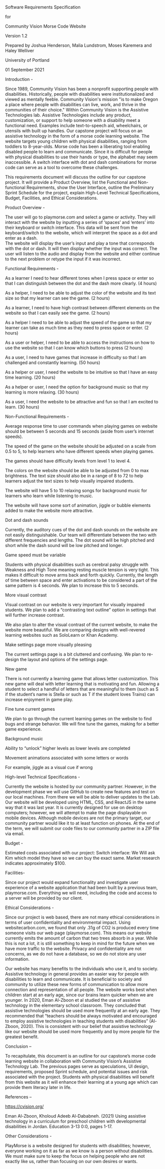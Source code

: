 

Software Requirements Specification

for

Community Vision Morse Code Website

Version 1.2

Prepared by Joshua Henderson, Malia Lundstrom, Moses Karemera and Haley Welliver

University of Portland

01 September 2021
 

Introduction - 

Since 1989, Community Vision has been a nonprofit supporting people with disabilities. Historically, people with disabilities were institutionalized and viewed as mentally feeble. Community Vision's mission "is to make Oregon a place where people with disabilities can live, work, and thrive in the communities of their choice." 
Within Community Vision is the Assistive Technologies lab. Assistive Technologies include any product, customization, or support to help someone with a disability meet a functional need. Examples include text-to-speech aid, wheelchairs, or utensils with built up handles. Our capstone project will focus on an assistive technology in the form of a morse code learning website. The website targets young children with physical disabilities, ranging from toddlers to 8-year-olds. Morse code has been a liberating tool enabling disabled people to learn and communicate. Since it is difficult for people with physical disabilities to use their hands or type, the alphabet may seem inaccessible. A switch interface with dot and dash combinations for morse code can serve as a tool to overcome these challenges.  

This requirements document will discuss the outline for our capstone project. It will provide a Product Overview, list the Functional and Non-functional Requirements, show the User Interface, outline the Preliminary Sprint Schedule for the project, explain High-Level Technical Specifications, Budget, Facilities, and Ethical Considerations. 

Product Overview -  

The user will go to playmorse.com and select a game or activity. They will interact with the website by inputting a series of ‘spaces’ and ‘enters’ into their keyboard or switch interface. This data will be sent from the keyboard/switch to the website, which will interpret the space as a dot and enter as a dash.  
The website will display the user’s input and play a tone that corresponds with the dot or dash. It will then display whether the input was correct. 
The user will listen to the audio and display from the website and either continue to the next problem or retype the input if it was incorrect. 
 

Functional Requirements -  

As a learner I need to hear different tones when I press space or enter so that I can distinguish between the dot and the dash more clearly. (4 hours) 

As a helper, I need to be able to adjust the color of the website and its text size so that my learner can see the game. (2 hours) 

As a learner, I need to have high contrast between different elements on the website so that I can easily see the game. (2 hours) 

As a helper I need to be able to adjust the speed of the game so that my learner can take as much time as they need to press space or enter. (2 hours) 

As a user or helper, I need to be able to access the instructions on how to use the website so that I can know which buttons to press (2 hours) 

As a user, I need to have games that increase in difficulty so that I am challenged and constantly learning. (50 hours) 

As a helper or user, I need the website to be intuitive so that I have an easy time learning. (20 hours) 

As a helper or user, I need the option for background music so that my learning is more relaxing. (30 hours) 

As a user, I need the website to be attractive and fun so that I am excited to learn. (30 hours)  

 
Non-Functional Requirements -  

Average response time to user commands when playing games on website should be between 5 seconds and 15 seconds (aside from user’s internet speeds). 

The speed of the game on the website should be adjusted on a scale from 0.5 to 5, to help learners who have different speeds when playing games. 

The games should have difficulty levels from level 1 to level 4. 

The colors on the website should be able to be adjusted from 0 to max brightness. The text size should also be in a range of 8 to 72 to help learners adjust the text sizes to help visually impaired students. 

The website will have 5 to 10 relaxing songs for background music for learners who learn while listening to music. 

The website will have some sort of animation, jiggle or bubble elements added to make the website more attractive. 

Dot and dash sounds 

Currently, the auditory cues of the dot and dash sounds on the website are not easily distinguishable. Our team will differentiate between the two with different frequencies and lengths. The dot sound will be high pitched and short while the dash sound will be low pitched and longer.  

Game speed must be variable 

Students with physical disabilities such as cerebral palsy struggle with Weakness and High Tone meaning resting muscle tension is very tight. This makes it difficult to move arms back and forth quickly. Currently, the length of time between space and enter activations to be considered a part of the same pattern is 4 seconds. We plan to increase this to 5 seconds.  

More visual contrast 

Visual contrast on our website is very important for visually impaired students. We plan to add a “contrasting text outline” option in settings that will further increase contrast.  

We also plan to alter the visual contrast of the current website, to make the website more beautiful. We are comparing designs with well-revered learning websites such as SoloLearn or Khan Academy.  

Make settings page more visually pleasing 

The current settings page is a bit cluttered and confusing. We plan to re-design the layout and options of the settings page. 

New game 

There is not currently a learning game that allows letter customization. This new game will deal with letter learning that is motivating and fun. Allowing a student to select a handful of letters that are meaningful to them (such as S if the student’s name is Stella or such as T if the student loves Trains) can increase enjoyment in game play.  

Fine tune current games 

We plan to go through the current learning games on the website to find bugs and strange behavior. We will fine tune the games, making for a better game experience.  

Background music 

Ability to “unlock” higher levels as lower levels are completed 

Movement animations associated with some letters or words 

For example, jiggle as a visual cue if wrong  


High-level Technical Specifications -  

Currently the website is hosted by our community partner. However, in the development phase we will use GitHub to create new features and test on our local machines. From there we will be able to deliver updates to the Lab. Our website will be developed using HTML, CSS, and ReactJS in the same way that it was last year. It is currently designed for use on desktop computers; however, we will attempt to make the page displayable on mobile devices. Although mobile devices are not the primary target, our community partner would like it to at least function on phones. At the end of the term, we will submit our code files to our community partner in a ZIP file via email.  


Budget -  

Estimated costs associated with our project: 
Switch interface: We Will ask Kim which model they have so we can buy the exact same. Market research indicates approximately $100.  

Facilities-  

Since our project would expand functionality and investigate user experience of a website application that had been built by a previous team, playmorse.com. Everything we will need, including the code and access to a server will be provided by our client. 

Ethical Considerations -  

Since our project is web based, there are not many ethical considerations in terms of user confidentiality and environmental impact. Using websitecarbon.com, we found that only .31g of CO2 is produced every time someone visits our web page (playmorse.com). This means our website currently emits the amount of carbon that two trees absorb in a year. While this is not a lot, it is still something to keep in mind for the future when we have more traffic to the website. Privacy and confidentiality are not concerns, as we do not have a database, so we do not store any user information.  

Our website has many benefits to the individuals who use it, and to society. Assistive technology in general provides an easier way for people with disabilities to learn and communicate. It is beneficial to society and community to utilize these new forms of communication to allow more connection and representation of all people. The website works best when children start at an early age, since our brains learn quicker when we are younger. In 2020, Eman Al-Zboon et al studied the use of assistive technology in the elementary school classroom. They concluded that assistive technologies should be used more frequently at an early age. They recommended that “teachers should be always motivated and encouraged to employ assistive technologies in teaching students with disabilities” (Al-Zboon, 2020). This is consistent with our belief that assistive technology like our website should be used more frequently and by more people for the greatest benefit.  

 

Conclusion –  

To recapitulate, this document is an outline for our capstone’s morse code learning website in collaboration with Community Vision’s Assistive Technology Lab. The previous pages serve as speculations, UI design, requirements, proposed Sprint schedule, and potential issues and risk associated with the project. Students with physical disabilities will benefit from this website as it will enhance their learning at a young age which can provide them literacy later in life.  


References –  

https://cvision.org/ 

 

Eman Al-Zboon, Kholoud Adeeb Al-Dababneh. (2021) Using assistive technology in a curriculum for preschool children with developmental disabilities in Jordan. Education 3-13 0:0, pages 1-17. 

  

Other Considerations -  

PlayMorse is a website designed for students with disabilities; however, everyone working on it as far as we know is a person without disabilities. We must make sure to keep the focus on helping people who are not exactly like us, rather than focusing on our own desires or wants.    

 

 

 

 

 

 
